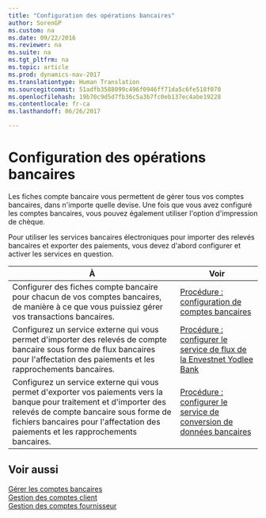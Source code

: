```yaml
---
title: "Configuration des opérations bancaires"
author: SorenGP
ms.custom: na
ms.date: 09/22/2016
ms.reviewer: na
ms.suite: na
ms.tgt_pltfrm: na
ms.topic: article
ms.prod: dynamics-nav-2017
ms.translationtype: Human Translation
ms.sourcegitcommit: 51adfb3588099c496f0946ff71da5c6fe518f070
ms.openlocfilehash: 19b70c9d5d7fb36c5a3b7fc0eb137ec4abe19228
ms.contentlocale: fr-ca
ms.lasthandoff: 06/26/2017

---
```


# <a name="set-up-banking"></a>Configuration des opérations bancaires

Les fiches compte bancaire vous permettent de gérer tous vos comptes bancaires, dans n'importe quelle devise. Une fois que vous avez configuré les comptes bancaires, vous pouvez également utiliser l'option d'impression de chèque.

Pour utiliser les services bancaires électroniques pour importer des relevés bancaires et exporter des paiements, vous devez d'abord configurer et activer les services en question.

|À |Voir |
|---|----|
|Configurer des fiches compte bancaire pour chacun de vos comptes bancaires, de manière à ce que vous puissiez gérer vos transactions bancaires.|[Procédure : configuration de comptes bancaires](bank-how-setup-bank-accounts.md)|
|Configurez un service externe qui vous permet d'importer des relevés de compte bancaire sous forme de flux bancaires pour l'affectation des paiements et les rapprochements bancaires.|[Procédure : configurer le service de flux de la Envestnet Yodlee Bank](bank-how-setup-bank-statement-service.md)|
|Configurez un service externe qui vous permet d'exporter vos paiements vers la banque pour traitement et d'importer des relevés de compte bancaire sous forme de fichiers bancaires pour l'affectation des paiements et les rapprochements bancaires.|[Procédure : configurer le service de conversion de données bancaires](bank-how-setup-bank-data-conversion-service.md)|

## <a name="see-also"></a>Voir aussi
[Gérer les comptes bancaires](bank-manage-bank-accounts.md)  
[Gestion des comptes client](receivables-manage-receivables.md)  
[Gestion des comptes fournisseur](payables-manage-payables.md)

